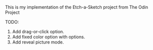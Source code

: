 This is my implementation of the Etch-a-Sketch project from The Odin Project

TODO:

1.  Add drag-or-click option.
2.  Add fixed color option with options.
3.  Add reveal picture mode.

